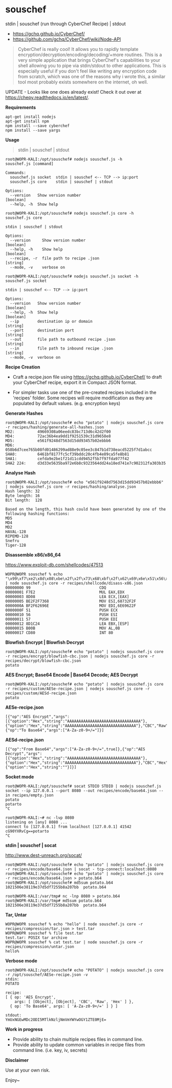 # souschef

stdin | souschef (run through CyberChef Recipe) | stdout

- https://gchq.github.io/CyberChef/
- https://github.com/gchq/CyberChef/wiki/Node-API

> CyberChef is really cool! It allows you to rapidly template encryption/decryption/encoding/decoding/+more routines. This is a very simple application that brings CyberChef's capabilities to your shell allowing you to pipe via stdin/stdout to other applications. This is especially useful if you don't feel like writing any encryption code from scratch, which was one of the reasons why i wrote this, a similar tool most probably exists somewhere on the internet, oh well. 

UPDATE - Looks like one does already exist! Check it out over at https://chepy.readthedocs.io/en/latest/. 

**Requirements**

```
apt-get install nodejs
apt-get install npm
npm install --save cyberchef
npm install --save yargs

```

**Usage**

> stdin | souschef | stdout

```
root@WOPR-KALI:/opt/souschef# nodejs souschef.js -h
souschef.js [command]

Commands:
  souschef.js socket  stdin | souschef <-- TCP --> ip:port
  souschef.js core    stdin | souschef | stdout

Options:
  --version   Show version number                                      [boolean]
  --help, -h  Show help  
```

```
root@WOPR-KALI:/opt/souschef# nodejs souschef.js core -h
souschef.js core

stdin | souschef | stdout

Options:
  --version     Show version number                                    [boolean]
  --help, -h    Show help                                              [boolean]
  --recipe, -r  file path to recipe .json                               [string]
  --mode, -v    verbose on

```

```
root@WOPR-KALI:/opt/souschef# nodejs souschef.js socket -h
souschef.js socket

stdin | souschef <-- TCP --> ip:port

Options:
  --version   Show version number                                      [boolean]
  --help, -h  Show help                                                [boolean]
  --ip        destination ip or domain                                  [string]
  --port      destination port                                          [string]
  --out       file path to outbound recipe .json                        [string]
  --in        file path to inbound recipe .json                         [string]
  --mode, -v  verbose on

```

**Recipe Creation**

- Craft a recipe.json file using https://gchq.github.io/CyberChef/ to draft your CyberChef recipe, export it in Compact JSON format.

- For simpler tasks use one of the pre-created recipes included in the 'recipes' folder. Some recipes will require modification as they are populated by default values. (e.g. encryption keys)


**Generate Hashes**

```
root@WOPR-KALI:/opt/souschef# echo "potato" | nodejs souschef.js core -r recipes/hashing/generate-all-hashes.json 
MD2:          49669308a06eedc83bc713d6c42d2f00
MD4:          72ac36b4ea9dd1f9251539c31d9658e8
MD5:          e561f9248d7563d15dd93457b02ebbb6
MD6:          058b6d7cee765b08fd01486299ad88e9c05ee3c847b1d738eacd5225f7d1abcc
SHA0:         6461bf8177fc5cf39bddc20c4fb4e89ca5fe8b81
SHA1:         cefda9e2be1f21d11cdd9452f5b7f97fda977f42
SHA2 224:     d3d33e5635ba972e6b8c9323564dd24a18ed741e7c902312fa303b35
```
**Analyse Hash**

```
root@WOPR-KALI:/opt/souschef# echo "e561f9248d7563d15dd93457b02ebbb6" | nodejs souschef.js core -r recipes/hashing/analyse.json
Hash length: 32
Byte length: 16
Bit length:  128

Based on the length, this hash could have been generated by one of the following hashing functions:
MD5
MD4
MD2
HAVAL-128
RIPEMD-128
Snefru
Tiger-128
```

**Disassemble x86/x86_64**

https://www.exploit-db.com/shellcodes/47513

```
WOPR@WOPR souschef % echo "\x99\xf7\xe2\x8d\x08\xbe\x2f\x2f\x73\x68\xbf\x2f\x62\x69\x6e\x51\x56\x57\x8d\x1c\x24\xb0\x0b\xcd\x80" | node souschef.js core -r recipes/shellcode/disass-x86.json
00000000 99                              CDQ
00000001 F7E2                            MUL EAX,EDX
00000003 8D08                            LEA ECX,[EAX]
00000005 BE2F2F7368                      MOV ESI,68732F2F
0000000A BF2F62696E                      MOV EDI,6E69622F
0000000F 51                              PUSH ECX
00000010 56                              PUSH ESI
00000011 57                              PUSH EDI
00000012 8D1C24                          LEA EBX,[ESP]
00000015 B00B                            MOV AL,0B
00000017 CD80                            INT 80
```

**Blowfish Encrypt | Blowfish Decrypt**

```
root@WOPR-KALI:/opt/souschef# echo "potato" | nodejs souschef.js core -r recipes/encrypt/blowfish-cbc.json | nodejs souschef.js core -r recipes/decrypt/blowfish-cbc.json 
potato

```

**AES Encrypt; Base64 Encode | Base64 Decode; AES Decrypt**

```
root@WOPR-KALI:/opt/souschef# echo "potato" | nodejs souschef.js core -r recipes/custom/AESe-recipe.json | nodejs souschef.js core -r recipes/custom/AESd-recipe.json 
potato

```

**AESe-recipe.json**

```
[{"op":"AES Encrypt","args":[{"option":"Hex","string":"AAAAAAAAAAAAAAAAAAAAAAAAAAAAAAAA"},{"option":"Hex","string":"AAAAAAAAAAAAAAAAAAAAAAAAAAAAAAA"},"CBC","Raw","Hex"]},{"op":"To Base64","args":["A-Za-z0-9+/="]}]
```

**AESd-recipe.json**
```
[{"op":"From Base64","args":["A-Za-z0-9+/=",true]},{"op":"AES Decrypt","args":[{"option":"Hex","string":"AAAAAAAAAAAAAAAAAAAAAAAAAAAAAAAA"},{"option":"Hex","string":"AAAAAAAAAAAAAAAAAAAAAAAAAAAAAAA"},"CBC","Hex","Raw",{"option":"Hex","string":""}]}]
```

**Socket mode**
```
root@WOPR-KALI:/opt/souschef# socat STDIO STDIO | nodejs souschef.js socket --ip 127.0.0.1 --port 8080 --out recipes/encode/base64.json --in recipes/empty.json
potato
potarto
^C

root@WOPR-KALI:~# nc -lvp 8080
listening on [any] 8080 ...
connect to [127.0.0.1] from localhost [127.0.0.1] 41542
cG90YXRvCg==potarto
^C

```

**stdin | souschef | socat**

http://www.dest-unreach.org/socat/

```
root@WOPR-KALI:/opt/souschef# echo "potato" | nodejs souschef.js core -r recipes/encode/base64.json | socat - tcp-connect:localhost:8080
root@WOPR-KALI:/opt/souschef# echo "potato" | nodejs souschef.js core -r recipes/encode/base64.json > potato.b64
root@WOPR-KALI:/opt/souschef# md5sum potato.b64 
1021506e38119e37d5df7255b8a207bb  potato.b64

root@WOPR-KALI:/var/tmp# nc -lnp 8080 > potato.b64
root@WOPR-KALI:/var/tmp# md5sum potato.b64 
1021506e38119e37d5df7255b8a207bb  potato.b64

```
**Tar, Untar**

```
WOPR@WOPR souschef % echo "hello" | node souschef.js core -r recipes/compression/tar.json > test.tar
WOPR@WOPR souschef % file test.tar 
test.tar: POSIX tar archive
WOPR@WOPR souschef % cat test.tar | node souschef.js core -r recipes/compression/untar.json          
hello%                                          
```

**Verbose mode**

```
root@WOPR-KALI:/opt/souschef# echo "POTATO" | nodejs souschef.js core -r /opt/souschef/AESe-recipe.json -v
stdin: 
POTATO

recipe: 
[ { op: 'AES Encrypt',
    args: [ [Object], [Object], 'CBC', 'Raw', 'Hex' ] },
  { op: 'To Base64', args: [ 'A-Za-z0-9+/=' ] } ]

stdout: 
YmUxNGEwMDc2ODI5MTlkNzljNmVmYWYwOGY1ZTE0MjE=
```

**Work in progress**

- Provide ability to chain multiple recipes files in command line. 
- Provide ability to update common variables in recipe files from command line. (i.e. key, iv, secrets)

**Disclaimer**

Use at your own risk. 

Enjoy~
